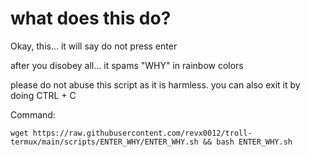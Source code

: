 # what does this do?


Okay, this...
it will say do not press enter

after you disobey all...
it spams "WHY" in rainbow colors

please do not abuse this script as it is harmless.
you can also exit it by doing CTRL + C

Command:

```wget https://raw.githubusercontent.com/revx0012/troll-termux/main/scripts/ENTER_WHY/ENTER_WHY.sh && bash ENTER_WHY.sh```
